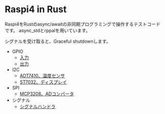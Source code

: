 # Raspi4 in Rust

Raspi4をRustのasync/awaitの非同期プログラミングで操作するテストコードです。
async_stdとrppalを用いています。

シグナルを受け取ると、Graceful shutdownします。

- GPIO
  - [入力](./src/gpio/input.rs)
  - [出力](./src/gpio/output.rs)
- I2C
  - [ADT7410、温度センサ](./src/i2c/adt7410.rs)
  - [ST7032、ディスプレイ](./src/i2c/st7032.rs)
- SPI
  - [MCP3208、ADコンバータ](./src/spi/mcp3208.rs)
- シグナル
  - [シグナルハンドラ](./src/signal.rs)